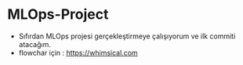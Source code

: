 # MLOps-Project
- Sıfırdan MLOps projesi gerçekleştirmeye çalışıyorum ve ilk commiti atacağım.
- flowchar için : https://whimsical.com